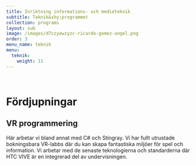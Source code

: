 ```yaml
---
title: Inriktning informations- och medieteknik
subtitle: Teknik&shy;programmet
collection: programs
layout: sub
image: /images/d7czyewzyzc-ricardo-gomez-angel.png
order: 3
menu_name: teknik
menu:
  teknik:
    weight: 11
---
```


<br>

# Fördjupningar

## VR programmering

Här arbetar vi bland annat med C# och Stingray. Vi har
fullt utrustade bokningsbara VR-labbs där du kan skapa
fantastiska miljöer för spel och information. Vi arbetar
med de senaste teknologierna och standarderna där HTC
VIVE är en integrerad del av undervisningen.
